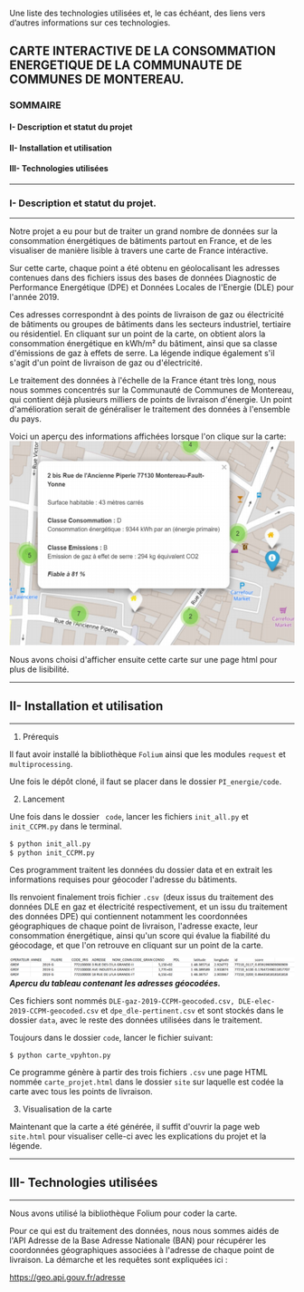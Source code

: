 
Une liste des technologies utilisées et, le cas échéant, des liens vers d’autres informations sur ces technologies.

## CARTE INTERACTIVE DE LA CONSOMMATION ENERGETIQUE DE LA COMMUNAUTE DE COMMUNES DE MONTEREAU.

### SOMMAIRE
#### I- Description et statut du projet
#### II- Installation et utilisation
#### III- Technologies utilisées
***
### I- Description et statut du projet.
***
Notre projet a eu pour but de traiter un grand nombre de données sur la consommation énergétiques de bâtiments partout en France, et de les visualiser de manière lisible à travers une carte de France intéractive. 

Sur cette carte, chaque point a été obtenu en géolocalisant les adresses contenues dans des fichiers issus des bases de données Diagnostic de Performance Energétique (DPE) et Données Locales de l'Energie (DLE) pour l'année 2019. 


Ces adresses correspondnt à des points de livraison de gaz ou électricité de bâtiments ou groupes de bâtiments dans les secteurs industriel, tertiaire ou résidentiel. En cliquant sur un point de la carte, on obtient alors la consommation énergétique en kWh/m² du bâtiment, ainsi que sa classe d'émissions de gaz à effets de serre. La légende indique également s'il s'agit d'un point de livraison de gaz ou d'électricité.

Le traitement des données à l'échelle de la France étant très long, nous nous sommes concentrés sur la Communauté de Communes de Montereau, qui contient déjà plusieurs milliers de points de livraison d'énergie. Un point d'amélioration serait de généraliser le traitement des données à l'ensemble du pays.

Voici un aperçu des informations affichées lorsque l'on clique sur la carte:
![Aperçu de la carte](carte.PNG)

Nous avons choisi d'afficher ensuite cette carte sur une page html pour plus de lisibilité.
***
## II- Installation et utilisation
***
1) Prérequis

Il faut avoir installé la bibliothèque ````Folium```` ainsi que les modules ````request```` et ````multiprocessing````.

Une fois le dépôt cloné, il faut se placer dans le dossier ````PI_energie/code````.

2) Lancement

Une fois dans le dossier ```` code````, lancer les fichiers ````init_all.py```` et ````init_CCPM.py```` dans le terminal.
````
$ python init_all.py
$ python init_CCPM.py
````


Ces programment traitent les données du dossier data et en extrait les informations requises pour géocoder l'adresse du bâtiments. 

Ils renvoient finalement trois fichier ````.csv ````(deux issus du traitement des données DLE en gaz et électricité respectivement, et un issu du traitement des données DPE) qui contiennent notamment les coordonnées géographiques de chaque point de livraison, l'adresse exacte, leur consommation énergétique, ainsi qu'un score qui évalue la fiabilité du géocodage, et que l'on retrouve en cliquant sur un point de la carte.

![Aperçu du tableau](tableaugeocode.PNG)
***Apercu du tableau contenant les adresses géocodées.***

Ces fichiers sont nommés ````DLE-gaz-2019-CCPM-geocoded.csv, DLE-elec-2019-CCPM-geocoded.csv```` et 
````dpe_dle-pertinent.csv````
et sont stockés dans le dossier ````data````, avec le reste des données utilisées dans le traitement.

Toujours dans le dossier ````code````, lancer le fichier suivant:
````
$ python carte_vpyhton.py
````
Ce programme génère à partir des trois fichiers ````.csv```` une page HTML nommée ````carte_projet.html```` dans le dossier ````site```` sur laquelle est codée la carte avec tous les points de livraison.

3) Visualisation de la carte

Maintenant que la carte a été générée, il suffit d'ouvrir la page web ````site.html```` pour visualiser celle-ci avec les explications du projet et la légende.
***
## III- Technologies utilisées
***
Nous avons utilisé la bibliothèque Folium pour coder la carte.

Pour ce qui est du traitement des données, nous nous sommes aidés de l'API Adresse de la Base Adresse Nationale (BAN) pour récupérer les coordonnées géographiques associées à l'adresse de chaque point de livraison. La démarche et les requêtes sont expliquées ici : 

https://geo.api.gouv.fr/adresse



